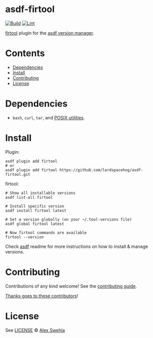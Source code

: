 # asdf-firtool


[![Build](https://github.com/lordspacehog/asdf-firtool/actions/workflows/build.yml/badge.svg)](https://github.com/lordspacehog/asdf-firtool/actions/workflows/build.yml) [![Lint](https://github.com/lordspacehog/asdf-firtool/actions/workflows/lint.yml/badge.svg)](https://github.com/lordspacehog/asdf-firtool/actions/workflows/lint.yml)

[firtool](https://circt.llvm.org/docs/) plugin for the [asdf version manager](https://asdf-vm.com).

# Contents

- [Dependencies](#dependencies)
- [Install](#install)
- [Contributing](#contributing)
- [License](#license)

# Dependencies

- `bash`, `curl`, `tar`, and [POSIX utilities](https://pubs.opengroup.org/onlinepubs/9699919799/idx/utilities.html).

# Install

Plugin:

```shell
asdf plugin add firtool
# or
asdf plugin add firtool https://github.com/lordspacehog/asdf-firtool.git
```

firtool:

```shell
# Show all installable versions
asdf list-all firtool

# Install specific version
asdf install firtool latest

# Set a version globally (on your ~/.tool-versions file)
asdf global firtool latest

# Now firtool commands are available
firtool --version
```

Check [asdf](https://github.com/asdf-vm/asdf) readme for more instructions on how to
install & manage versions.

# Contributing

Contributions of any kind welcome! See the [contributing guide](contributing.md).

[Thanks goes to these contributors](https://github.com/lordspacehog/asdf-firtool/graphs/contributors)!

# License

See [LICENSE](LICENSE) © [Alex Swehla](https://github.com/lordspacehog/)
